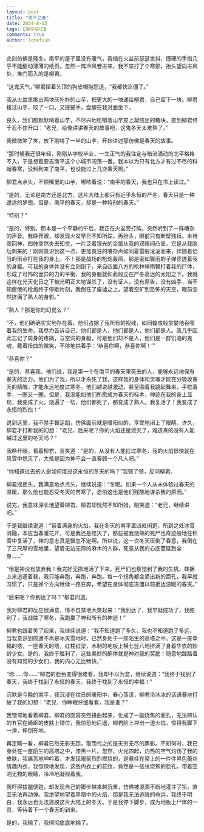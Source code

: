 ```yaml
---
layout: post
title: "南平之春"
date: 2024-8-15
tags: [南平杂记]
comments: true
author: lotefish
---
```

此刻仿佛是隆冬，南平的屋子里没有暖气，我缩在火盆前瑟瑟发抖，僵硬的手指几乎不能翻动薄薄的纸页。忽然一阵冷风卷进来，我不禁打了个寒颤，抬头望向进风处，推门而入的是柳君。

“这鬼天气，”柳君捏着头顶的狗皮帽抱怨道，“我都快冻僵了。”

我从火盆里挑出两块灰扑扑的山芋，把更大的一块递给柳君，自己留下一块。柳君接过山芋，咬了一口，又搓搓手，盘腿在我对面坐下。

良久，我们都默默啃着山芋，不尽兴地咀嚼着山芋皮上凝结出的糖块，直到柳君终于忍不住开口：“老兄，给俺讲讲春天的故事吧，这鬼冬天太难熬了。”

我微微笑了笑，放下刚啃了一半的山芋，开始讲述那仿佛是春天的故事。

“那时候我还很年轻，刚刚从学校毕业，一生正气的我注定与暗流涌动的北平格格不入，于是想着要去南平这个小城市闯荡一番。我本以为只有北方才有过不尽的料峭春寒，没料到来了南平，也没能过上几次春天啊。”

柳君点点头，不顾嘴里的山芋，嘟哝着说：“南平的春天，我也只在书上读过。”

“是的，无论是南方还是北方，这片大陆上都只有近乎永恒的严冬，春天只是一种遥远的梦想。但是，南平的春天，却是一种特别的春天。”

“特别？”

“是的，特别。那本是一个平静的午后，我正在火盆旁打盹，突然听到了一阵嘈杂的声音。我睁开眼，却发现火盆早已不知所踪，再抬头，眼前只有断壁残垣。未待我回神，四肢突然失去知觉，一片泛着银光的金属从我的双眼间凸显，它是从我脑后刺来的！刚刚意识到这一点，更加疯狂的嘈杂声如同夏雷般滚滚而来，伴随着恰当的雨点打在我的身上。不！那是战场的枪炮轰鸣，那是密如骤雨的子弹穿透着我的身躯。可我的身体并没有立刻倒下，来自四面八方的枪林弹雨鞭打着我的尸体，形成了可怖的诡异的力的平衡，我的身躯就如此般立在严冬高远的太阳之下。我就这样在光天化日之下被光明正大地谋杀了，没有证人，没有原告，没有凶手，当不知疲倦的枪炮终于停歇片刻，我倒在了废墟之上，望着空旷到恐怖的天空，眼前忽然挤满了熟人的身影。”

“熟人？那是你的幻觉么？”

“不，他们确确实实地存在着。他们占据了我所有的视线，如同蝗虫般贪婪地吞噬着我的生命。我尽力告诉自己，他们都是人，他们都是人，他们都是人。我几乎因此忘记了周身的疼痛，与空洞的身躯，可是他们却不是人，他们是一群饥渴的鬼魂，戴着扭曲的微笑，不停地拱着手：‘恭喜你啊，恭喜你啊！’”

“恭喜你？”

“是的，恭喜我。他们说，我是第一个在南平的春天里死去的人，能够永远地保有春天的活力。他们为了我，所以才杀死了我，这样我的身体和灵魂才能充分吸收春天的精魄，才能永远地度过寒冬。他们越说越激动，甚至围着我跳起舞来，手拉着手，一圈又一圈。但是，我没能如他们所愿成为春天的标本，神迹在我的身上显现，我变成了火，烧遍了一切，他们都死了，都变成了熟人。我复活了！我变成了永恒的烈焰！”

说到这里，我不禁手舞足蹈，仿佛面前就是暖阳似的，享受地闭上了眼睛。许久，柳君才打断我的幻想：“老兄，后来呢？你的火焰还是熄灭了，难道真的没有人能越过这里的冬天吗？”

我睁开眼，看着柳君，苦笑道：“是的，从没有人能扛过寒冬，我的火焰很快就在风雪中熄灭了，大抵是因为神不会一直眷顾一个凡人吧。”

“你知道过去的人是如何度过这永恒的冬天的吗？”我顿了顿，反问柳君。

柳君摇摇头，我满意地点点头，继续说道：“冬眠。如果一个人从未体验过春天的温暖，那么他也能忍受冬天的苦寒了，恐怕这也是他们残酷地谋杀我的原因。”

说完，我意味深长地望着柳君，柳君却恍然不知所措，赔笑道：“老兄，继续讲吧。”

于是我继续说道：“带着满身的火焰，我在冬天的南平里四处闲逛，所到之处冰雪消融，本应当春暖花开，可是我还是熄灭了，那些被我烧熟的死尸也奇迹般地在积雪中复活了，神的意志真是飘忽不定啊。所以说，这一次冬天压倒了春意，我倒在了三尺厚的雪地里，望着无边无际的麻木的人群，死意从我的心底蔓延到全身……”

“但是神没有放弃我！我完好无损地活了下来，死尸们也察觉到了我的生机，蜂拥上来追逐着我，我只能奔跑，奔跑，奔跑。每一个拐角都会涌出新的面孔，我早就习惯了，只是换个方向继续一路狂奔，希望在身体彻底冻僵以前抵达温暖的春天。”

“后来呢？你到达了吗？”柳君问道。

我对柳君的反应很满意，情不自禁地大笑起来：“我到达了，我早就成功了，我胜利了，我战胜了寒冬，我跑赢了神和所有的神迹！”

柳君也跟着笑了起来，我继续说道：“我不知道跑了多久，我也不知道跑了多远，当我意识到周遭不再是冰天雪地时，已然身处于一座陌生的高塔之中。这是一座幸福的塔，一座春天的塔，红柱红梁，木制的地板上横七竖八地挤满了身着华衣的妙龄少女。是的，我终于胜利了，这些美妙的酮体就是神对我的奖励！随意地践踏着没有知觉的少女们，我的内心无比畅快，”

“你……你……”柳君的脸色变得很难看，我却不以为意，继续说道：“我终于找到了春天，我终于找到了永恒的春天，我终于找到了永恒的幸福！”

沉默是今晚的南平，我沉浸在往日的暖阳中，春心荡漾，柳君冷冰冰的话语蓦地打破了我的幻想：“老兄，你睁眼仔细看看，我是谁？”

我错愕地看着柳君，柳君的面容突然扭曲起来，化成了一副烧焦的面孔，无法辨认的五官在崎岖的皮肤上错位，我惊恐地后退，柳君脸上冲出一道火焰，惊得我脚下一滑，摔倒在地。

再定睛一看，柳君已然无影无踪，取而代之的是无穷无尽的黑影。不知何时，我已身处在一座陌生的高塔之中，漆黑一片。忽然，火光四起，灼热的空气灼伤了我的皮肤，我痛苦地呻吟着，才发现眼前烈烈燃烧的，是悬挂在梁上的一件件黑色蕾丝情趣内衣，我惊悚地发现，这些内衣上的花纹，竟然是一张张烧焦的脸孔，带着空洞无物的眼睛，冷冷地凝视着我。

我吓得拔腿便跑，却发现自己的脚步越来越沉重，仿佛被源源不断地灌注了铅，直至无法再动弹。我绝望地望着黑暗中的火焰，那是我无法逃脱的命运，我终于明白，我永远也无法逃脱这片大陆上的冬天。于是我停下脚步，成为地板上尸体的一员，等待着下一个春天的到来。

是的，我输了，我彻彻底底地输了。
